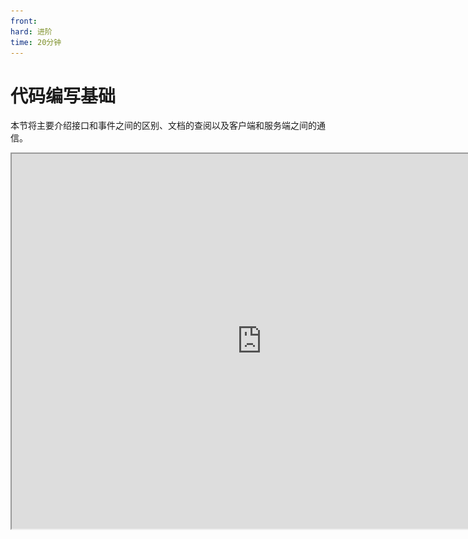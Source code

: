 ```yaml
---
front: 
hard: 进阶
time: 20分钟
---
```

# 代码编写基础

本节将主要介绍接口和事件之间的区别、文档的查阅以及客户端和服务端之间的通信。

<iframe src="https://cc.163.com/act/m/daily/iframeplayer/?id=632867a9e6c041f2578ca820" width="800" height="600" allow="fullscreen"/>

## 接口与事件

这里的接口与事件和逻辑编辑器的接口和事件定义一致，如果有遗忘的同学可以去[回顾](../2-逻辑编辑器基础/3-逻辑编辑器的基础概念（2）.html)。

那么在逻辑编辑器中，所有事件，都体现为`监听:xxxxx`，而在零件开发中，监听事件一般都是定义一个函数。

如果需要查阅所有可以监听的事件，可以在<a href="../../../../mcdocs/1-ModAPI/事件/世界.html?catalog=1">这里</a>进行查询。

例如在`PartBase`中定义以下函数，就视为监听了ServerChatEvent

```python
def ServerChatEvent(self, args):
    pass
```

而在零件开发中调用接口，都是以调用函数的形式来调用的。

还是这个事件，`GetParent`，`SetEntityAttrValue`，`SetEntityAttrMaxValue`，都是调用了`PartBase`的接口。

所有可以使用的接口都可以在<a href="../../../../mcdocs/3-PresetAPI/预设管理/PresetApi.html?catalog=1">这里</a>进行查询。

```python
    def ServerChatEvent(self, args):
        if args["message"] != "更新血量":
            return
        parent = self.GetParent()
        entityId = parent.GetEntityId()
        if args["playerId"] != entityId:
            return
        self.SetEntityAttrValue(entityId, AttrType.HEALTH, self.health)
        self.SetEntityAttrMaxValue(entityId, AttrType.HEALTH, self.maxHealth)
```

> 为什么<a href="../../../../mcdocs/3-PresetAPI/预设对象/预设/预设基类PresetBase.html?catalog=1#预设基类presetbase">PartBase</a>中没有找到上方代码使用的GetParent?
>
> 因为我们是基于面向对象技术，进行预设和零件开发的。PartBase继承了SdkInterface和TransformObject对象，自然就可以调用来自父类的函数。
>
> 实际上我们调用的GetParent接口，是来自<a href="../../../../mcdocs/3-PresetAPI/预设对象/通用/变换对象TransformObject.html#getparent">TransformObject</a>的。这样GetParent，因为零件挂载玩家预设上，就能得到玩家。

## 服务器客户端通信

在之前的逻辑编辑器界面制作中，我们就已经稍微接触了一些服务器和客户端之间的通信。

当时的界面，将客户端中的内容，发送到了服务端。服务端监听，并执行命令。

这样就是一个客户端往服务端的通信。但是实际上，客户端和服务端之间，是可以双向通信的。下面将会详细介绍通信的使用方法。

### 客户端->服务端

客户端向服务端的通信主要需要在客户端调用`NotifyToServer`接口，而服务端需要在初始化的时候调用`ListenSelfEvent`接口，来监听这个事件。

#### NotifyToServer

文档说明：<a href="../../../../mcdocs/3-PresetAPI/预设对象/零件/零件PartBase.html?key=NotifyToServer&docindex=2&type=0#notifytoserver">点我</a>

| 参数名    | 数据类型 | 说明     |
| :-------- | :------- | :------- |
| eventName | str      | 事件名称 |
| eventData | object   | 事件数据 |

这是一个客户端接口。`eventName`是事件名称。事件名称可以理解为这个事件的具体含义。客户端中使用这个事件名称发送到服务端，那么服务端相应的也需要使用这个事件名称来监听。`eventData`是事件的具体数据，即一般事件中的args，一般传入一个字典。

#### ListenSelfEvent

文档说明：<a href="../../../../mcdocs/3-PresetAPI/预设对象/零件/零件PartBase.html?catalog=1#listenselfevent">点我</a>

| 参数名    | 数据类型 | 说明     |
| :-------- | :------- | :------- |
| eventName | str      | 事件名称 |
| target    | object   | 目标     |
| func      | object   | 回调函数 |

这个接口，双端通用。

`eventName`就是我们NotifyToServer时所定义的事件名称。`target`为监听哪个对象的事件，一般填写self。`func`为回调函数，定义一个函数，参数为args，然后在这里传入function类型的值。

例子:

```python
class TestPartPart(PartBase):
    def InitServer(self):
        print "InitServer"
        self.ListenSelfEvent("TestEvent", self, self.OnTestEvent)

    def OnTestEvent(self, args):
        print "收到来自 {} 的客户端事件".format(args["playerId"])

    def SendToServer(self):
        self.NotifyToServer("TestEvent", {"playerId": self.GetLocalPlayerId()})
```

这样如果在客户端调用SendToServer函数，服务端就会相应的收到事件，并打印消息。

### 服务端->客户端

服务端向客户端的通信主要需要在服务端调用`NotifyToClient`接口，而客户端需要在初始化的时候调用`ListenSelfEvent`接口，来监听这个事件。

#### NotifyToClient

文档说明：<a href="../../../../mcdocs/3-PresetAPI/预设对象/零件/零件PartBase.html?catalog=1#notifytoclient">点我</a>

| 参数名    | 数据类型 | 说明     |
| :-------- | :------- | :------- |
| playerId  | str      | 玩家ID   |
| eventName | str      | 事件名称 |
| eventData | object   | 事件数据 |

这是一个服务端接口。`playerId`为需要发送到的玩家id。其他的参数和`NotifyToServer`用法一致。

如果需要广播到所有玩家的客户端，可以使用<a href="../../../../mcdocs/3-PresetAPI/预设对象/零件/零件PartBase.html?catalog=1#broadcasttoallclient">BroadcastToAllClient</a>。

#### ListenSelfEvent

ListenSelfEvent和客户端向服务端通信中的使用方法一致。

文档说明：<a href="../../../../mcdocs/3-PresetAPI/预设对象/零件/零件PartBase.html?catalog=1#listenselfevent">点我</a>

| 参数名    | 数据类型 | 说明     |
| :-------- | :------- | :------- |
| eventName | str      | 事件名称 |
| target    | object   | 目标     |
| func      | object   | 回调函数 |

这个接口，双端通用。

`eventName`就是我们NotifyToServer时所定义的事件名称。`target`为监听哪个对象的事件，一般填写self。`func`为回调函数，定义一个函数，参数为args，然后在这里传入function类型的值。

例子:

```python
class TestPartPart(PartBase):
    def InitClient(self):
        print "InitClient"
        self.ListenSelfEvent("TestEvent", self, self.OnTestEvent)

    def OnTestEvent(self, args):
        print "收到来自服务端的事件 {}".format(args)

    def SendToServer(self,playerId):
        self.NotifyToClient(playerId, "TestEvent", {"msg": "test"})
```

这样如果在客户端调用SendToServer函数，服务端就会相应的收到事件，并打印消息。

## 课后作业

### 辨认接口和事件

辨别下方的代码是调用接口还是监听事件

1. `self.SetCommand()`
2. `def OnCommandOutputServerEvent(self, args):`











> 答案
>
> 1. 调用接口
> 2. 监听事件

### 零件开发实际操作

使用零件开发来编写一个爆炸箭的功能：所有射出的弓箭，在击中目标时都会产生爆炸。

并且使用自定义属性面板，设置爆炸范围。

#### 操作步骤

1. 创建一个玩家预设、空零件。零件命名为`ExplosionArrow`。
2. 将零件挂接到玩家预设上。
3. 接下来使用PyCharm打开`ExplosionArrowPart.py`，编辑代码。
4. 在`__init__`下定义一个爆炸半径成员变量，方便后面制作自定义属性。
5. 监听<a href="../../../../mcdocs/1-ModAPI/事件/实体.html?key=ProjectileDoHitEffectEvent&docindex=2&type=0#projectiledohiteffectevent">ProjectileDoHitEffectEvent</a>，并获取对应位置，再调用<a href="../../../../mcdocs/3-PresetAPI/预设对象/通用/SDK接口封装SdkInterface.html?key=CreateExplo&docindex=4&type=0#createexplosion">CreateExplosion</a>，创建爆炸，其中爆炸半径使用成员变量，随后删除箭的实体。

代码参考：

```python
@registerGenericClass("ExplosionArrowPart")
class ExplosionArrowPart(PartBase):
    def __init__(self):
        PartBase.__init__(self)
        self.explosionRadius = 5
        self.name = "爆炸弓零件"

    def ProjectileDoHitEffectEvent(self, args):
        self.CreateExplosion((args["x"], args["y"], args["z"]), self.explosionRadius, True, True, args["srcId"], args["srcId"])
        self.DestroyEntity(args["id"])

```

接下来设置元数据，打开`ExplosionArrowPartMeta.py`，修改`PROPERTIES`，添加一个爆炸半径变量。

代码参考:

```python
@sunshine_class_meta
class ExplosionArrowPartMeta(PartBaseMeta):
    CLASS_NAME = "ExplosionArrowPart"
    PROPERTIES = {
        "explosionRadius": PInt(text="爆炸半径", sort=1000, default=5, group="爆炸箭头")
    }
```

这样就修改完成。打开编辑器，选中爆炸弓零件，就可以看到相应的设置。

![](./images/22.png)

### 通信

利用客户端和服务端的通信系统，将玩家聊天的内容发送到客户端，并打印到日志窗口中。

#### 操作步骤

1. 新建一个空零件，命名为`NotifyTest`，并挂接在玩家预设上。
2. 编辑`NotifyTestPart.py`，监听<a href="../../../../mcdocs/1-ModAPI/事件/世界.html?key=Join&docindex=2&type=0#serverchatevent">ServerChatEvent</a>，获取消息内容和玩家ID，使用NotifyToClient将其发送给客户端，事件名为`ChatToClient`，数据是一个dict`{"msg": 消息内容}`。
3. 在InitClient中调用ListenSelfEvent，监听`ChatToClient`事件，再定义一个函数叫做`OnRecvChat`，接收args作为参数，打印`args["msg"]`，作为回调函数。

代码参考:

```python
@registerGenericClass("NotifyTestPart")
class NotifyTestPart(PartBase):
    def __init__(self):
        PartBase.__init__(self)
        self.name = "通信测试"

    def InitClient(self):
        self.ListenSelfEvent("ChatToClient", self, self.OnRecvChat)

    def OnRecvChat(self, args):
        print "从服务端发来的聊天信息: {}".format(args["msg"])

    def ServerChatEvent(self, args):
        message = args["message"]
        playerId = args["playerId"]
        self.NotifyToClient(playerId, "ChatToClient", {"msg": message})
```

这样每次发消息，在日志窗口都会由客户端打印收到的消息内容。
